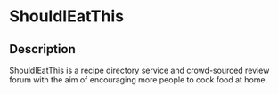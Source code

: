 # ShouldIEatThis

## Description

ShouldIEatThis is a recipe directory service and crowd-sourced review forum with the aim of encouraging more people to cook food at home.